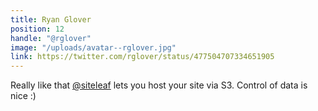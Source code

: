 ```yaml
---
title: Ryan Glover
position: 12
handle: "@rglover"
image: "/uploads/avatar--rglover.jpg"
link: https://twitter.com/rglover/status/477504707334651905
---
```


Really like that [@siteleaf](https://twitter.com/siteleaf) lets you host your site via S3. Control of data is nice :)
